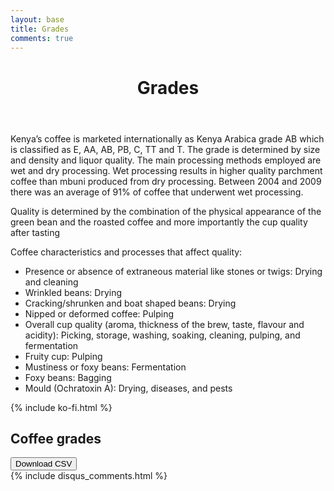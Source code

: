 ```yaml
---
layout: base
title: Grades
comments: true
---
```

<header>
  <div class="container">
    <div class="header-content">
      <h1>Grades</h1>
    </div>
  </div>
</header>

<article> 
  <div class="container">
    <div class="row">
      <div class="col-md-8 mx-auto">
        <p class="lead">
          Kenya’s coffee is marketed internationally as Kenya Arabica grade AB which is classified as E, AA, AB, PB, C, TT and T. The grade is determined by size and density and liquor quality. The main processing methods employed are wet and dry processing. Wet processing results in higher quality parchment coffee than mbuni produced from dry processing. Between 2004 and 2009 there was an average of 91% of coffee that underwent wet processing. 
         </p>
         <p> 
          Quality is determined by the combination of the physical appearance of the green bean and the roasted coffee and more importantly the cup quality after tasting
        </p>
        <p>Coffee characteristics and processes that affect quality:</p>
        <ul>
          <li>Presence or absence of extraneous material like stones or twigs: Drying and cleaning  </li>
          <li>Wrinkled beans: Drying</li>
          <li>Cracking/shrunken and boat shaped beans: Drying</li>
          <li>Nipped or deformed coffee: Pulping</li>
          <li>Overall cup quality (aroma, thickness of the brew, taste, flavour and acidity): Picking, storage, washing, soaking, cleaning, pulping, and fermentation</li>
          <li>Fruity cup: Pulping</li>
          <li>Mustiness or foxy beans: Fermentation</li>
          <li>Foxy beans: Bagging</li>
          <li>Mould (Ochratoxin A): Drying, diseases, and pests</li>
        </ul>
        {% include ko-fi.html %}
        <h2>Coffee grades</h2>
          <div>
          <a href="/data/grades/coffeegrades.csv">
            <button>Download CSV</button>
          </a>  
          </div> 		      
          <div id="coffeegradestable"></div>
      </div>
    </div>
  </div>
   {% include disqus_comments.html %}
</article>

<link href="https://unpkg.com/tabulator-tables@4.8.1/dist/css/tabulator.min.css" rel="stylesheet">
<script type="text/javascript" src="https://unpkg.com/tabulator-tables@4.8.1/dist/js/tabulator.min.js"></script>
<script src="https://cdn.jsdelivr.net/npm/promise-polyfill@8/dist/polyfill.min.js"></script>
<script type="text/javascript" src="/data/grades/coffeegrades.json"></script>

<script type="text/javascript">	
	var local_data = coffeegrades_data;  <!-- name inside json file -->
	var table = new Tabulator("#coffeegradestable", {
		data: local_data,
		ajaxProgressiveLoad:"load",
		layout:"fitColumns",
		columns:[
		{title:"#", formatter:"rownum", align:"center", width:40},
		{title:"Grade",   field:"grade"},
		{title:"Grade name",   field:"grade_name"},
		{title:"Size", field:"size"},
		],
	});
</script>